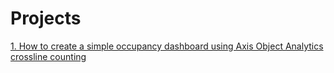 # Projects
[1. How to create a simple occupancy dashboard using Axis Object Analytics crossline counting](https://github.com/cronsh/cronsh.github.io/blob/main/OccupancyDashboard.md) 
